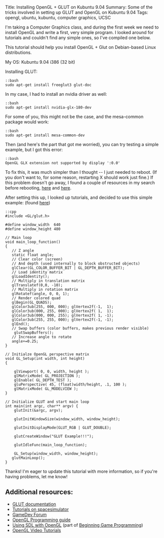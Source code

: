 Title: Installing OpenGL + GLUT on Kubuntu 9.04
Summary: Some of the tricks involved in setting up GLUT and OpenGL on Kubuntu 9.04
Tags: opengl, ubuntu, kubuntu, computer graphics, UCSC

I'm taking a Computer Graphics class, and during the first week we need to install OpenGL and write a first, very simple program. I looked around for tutorials and couldn't find any simple ones, so I've compiled one below.


This tutorial should help you install OpenGL + Glut on Debian-based Linux distributions.

My OS: Kubuntu 9.04 i386 (32 bit)

Installing GLUT:

	::bash
	sudo apt-get install freeglut3 glut-doc

In my case, I had to install an nvidia driver as well:

	::bash
	sudo apt-get install nvidia-glx-180-dev

For some of you, this might not be the case, and the mesa-common package would work:

	::bash
	sudo apt-get install mesa-common-dev

Then (and here's the part that got me worried), you can try testing a simple example, but I got this error:

	::bash
	OpenGL GLX extension not supported by display ':0.0'

To fix this, it was much simpler than I thought -- I just needed to reboot. (If you don't want to, for some reason, restarting X should work just fine.)
If this problem doesn't go away, I found a couple of resources in my search before rebooting, <a href="http://ubuntuforums.org/showthread.php?t=380175">here</a> and <a href="http://www.linuxquestions.org/questions/linux-newbie-8/opengl-glx-extension-not-supported-by-display-0.0-107369/">here</a>.

After setting this up, I looked up tutorials, and decided to use this simple example: (found <a href="http://ubuntuforums.org/showthread.php?t=375425">here</a>)

	::cpp
	#include <GL/glut.h>

	#define window_width  640
	#define window_height 480

	// Main loop
	void main_loop_function()
	{
	   // Z angle
	   static float angle;
	   // Clear color (screen)
	   // And depth (used internally to block obstructed objects)
	   glClear(GL_COLOR_BUFFER_BIT | GL_DEPTH_BUFFER_BIT);
	   // Load identity matrix
	   glLoadIdentity();
	   // Multiply in translation matrix
	   glTranslatef(0,0, -10);
	   // Multiply in rotation matrix
	   glRotatef(angle, 0, 0, 1);
	   // Render colored quad
	   glBegin(GL_QUADS);
	   glColor3ub(255, 000, 000); glVertex2f(-1,  1);
	   glColor3ub(000, 255, 000); glVertex2f( 1,  1);
	   glColor3ub(000, 000, 255); glVertex2f( 1, -1);
	   glColor3ub(255, 255, 000); glVertex2f(-1, -1);
	   glEnd();
	   // Swap buffers (color buffers, makes previous render visible)
	    glutSwapBuffers();
	   // Increase angle to rotate
	   angle+=0.25;
	}

	// Initialze OpenGL perspective matrix
	void GL_Setup(int width, int height)
	{

	    glViewport( 0, 0, width, height );
	    glMatrixMode( GL_PROJECTION );
	    glEnable( GL_DEPTH_TEST );
	    gluPerspective( 45, (float)width/height, .1, 100 );
	    glMatrixMode( GL_MODELVIEW );
	}

	// Initialize GLUT and start main loop
	int main(int argc, char** argv) {
	    glutInit(&argc, argv);

	    glutInitWindowSize(window_width, window_height);

	    glutInitDisplayMode(GLUT_RGB | GLUT_DOUBLE);

	    glutCreateWindow("GLUT Example!!!");

	    glutIdleFunc(main_loop_function);

	    GL_Setup(window_width, window_height);
	   glutMainLoop();
	}

Thanks! I'm eager to update this tutorial with more information, so if you're having problems, let me know!

## Additional resources:

* [GLUT documentation](http://www.opengl.org/documentation/specs/glut/spec3/spec3.html)
* [Tutorials on spacesimulator](http://www.spacesimulator.net/tutorials.html)
* [GameDev Forum](http://www.gamedev.net/reference/list.asp?categoryid=31)
* [OpenGL Programming guide](http://www.glprogramming.com/red/index.html)
* [Using SDL with OpenGL](http://lazyfoo.net/SDL_tutorials/lesson36/index.php) (part of [Beginning Game Programming](http://lazyfoo.net/SDL_tutorials/index.php))
* [OpenGL Video Tutorials](http://www.videotutorialsrock.com/)
